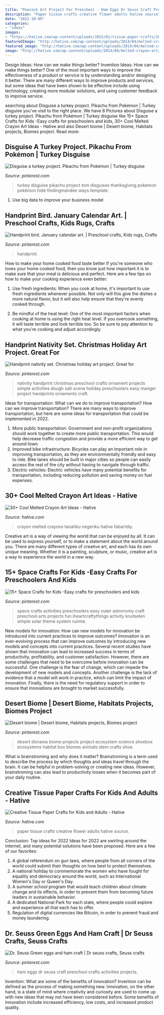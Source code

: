 ```yaml
---
title: "Peacock Art Project For Preschool - Ham Eggs Dr Seuss Craft Preschool Crafts Activities Projects"
description: "Paper tissue crafts creative flower adults hative source"
date: "2022-10-09"
categories:
- "ideas"
images:
- "https://hative.com/wp-content/uploads/2015/01/tissue-paper-crafts/10-tissue-paper-crafts.jpg"
featuredImage: "http://hative.com/wp-content/uploads/2014/04/melted-crayon-art/15-flowers.jpg"
featured_image: "http://hative.com/wp-content/uploads/2014/04/melted-crayon-art/15-flowers.jpg"
image: "http://hative.com/wp-content/uploads/2014/04/melted-crayon-art/15-flowers.jpg"
---
```



Design Ideas: How can we make things better?
Invention Ideas: How can we make things better?
One of the most important ways to improve the effectiveness of a product or service is by understanding and/or designing it better. There are many different ways to improve products and services, but some ideas that have been shown to be effective include using technology, creating more modular solutions, and using customer feedback to improve service.

	

		
searching about Disguise a turkey project. Pikachu from Pokémon | Turkey disguise you've visit to the right place. We have 8 Pictures about Disguise a turkey project. Pikachu from Pokémon | Turkey disguise like 15+ Space Crafts for Kids -Easy crafts for preschoolers and kids, 30+ Cool Melted Crayon Art Ideas - Hative and also Desert biome | Desert biome, Habitats projects, Biomes project. Read more:
		
    
## Disguise A Turkey Project. Pikachu From Pokémon | Turkey Disguise

<img loading=lazy src="https://i.pinimg.com/736x/a7/a0/7a/a7a07a48b27a959d31074d50b42eadc6.jpg" onerror="this.onerror=null;this.src='https://tse1.mm.bing.net/th?id=OIP.kswZQLa6mb4Mk-Qyywu80wHaJ3&amp;pid=15.1';" alt="Disguise a turkey project. Pikachu from Pokémon | Turkey disguise">

_Source: pinterest.com_

>turkey disguise pikachu project tom disguises thanksgiving pokemon pokémon hide findingmandee ways template. 

	

1. Use big data to improve your business model

    
## Handprint Bird. January Calendar Art. | Preschool Crafts, Kids Rugs, Crafts

<img loading=lazy src="http://i.pinimg.com/1200x/49/98/d8/4998d8149a4fe2acd0df3fcacc33b688.jpg" onerror="this.onerror=null;this.src='https://tse3.mm.bing.net/th?id=OIP.1y-CLzy6QKVuwSluobWb4AHaNK&amp;pid=15.1';" alt="Handprint bird. January calendar art. | Preschool crafts, Kids rugs, Crafts">

_Source: pinterest.com_

>handprint. 

	

How to make your home cooked food taste better
If you're someone who loves your home cooked food, then you know just how important it is to make sure that your meal is delicious and perfect. Here are a few tips on how to make your cooking experience even better: 
1. Use fresh ingredients: When you cook at home, it's important to use fresh ingredients whenever possible. Not only will this give the dishes a more natural flavor, but it will also help ensure that they're evenly cooked through.

2. Be mindful of the heat level: One of the most important factors when cooking at home is using the right heat level. If you overcook something, it will taste terrible and look terrible too. So be sure to pay attention to what you're cooking and adjust accordingly.


    
## Handprint Nativity Set. Christmas Holiday Art Project. Great For

<img loading=lazy src="https://i.pinimg.com/736x/5d/e6/a1/5de6a1c4c591f8001bd820bc5923e01b.jpg" onerror="this.onerror=null;this.src='https://tse2.mm.bing.net/th?id=OIP.Q-iqZehtGs68W52nnuVilgHaJ3&amp;pid=15.1';" alt="Handprint nativity set. Christmas holiday art project. Great for">

_Source: pinterest.com_

>nativity handprint christmas preschool crafts ornament projects simple activities dough salt scene holiday preschoolers easy manger project handprints ornaments craft. 

	

Ideas for transportation: What can we do to improve transportation?
How can we improve transportation? 
There are many ways to improve transportation, but here are some ideas for transportation that could be implemented in 2022.

1. More public transportation: Government and non-profit organizations should work together to create more public transportation. This would help decrease traffic congestion and provide a more efficient way to get around town.
2. Improved bike infrastructure: Bicycles can play an important role in improving transportation, as they are environmentally friendly and easy to ride. Bike lanes should be built in major cities so people can easily access the rest of the city without having to navigate through traffic. 
3. Electric vehicles: Electric vehicles have many potential benefits for transportation, including reducing pollution and saving money on fuel expenses.

    
## 30+ Cool Melted Crayon Art Ideas - Hative

<img loading=lazy src="http://hative.com/wp-content/uploads/2014/04/melted-crayon-art/15-flowers.jpg" onerror="this.onerror=null;this.src='https://tse3.mm.bing.net/th?id=OIP.p_TA_XRZ23g6XZfcSJzzNwHaJ6&amp;pid=15.1';" alt="30+ Cool Melted Crayon Art Ideas - Hative">

_Source: hative.com_

>crayon melted crayons tanahku negeriku hative fabartdiy. 

	

Creative art is a way of viewing the world that can be enjoyed by all. It can be used to express yourself, or to make a statement about the world around you. There are many different types of creative art, and each has its own unique meaning. Whether it is a painting, sculpture, or music, creative art is a way to experience the world in a new way.

    
## 15+ Space Crafts For Kids -Easy Crafts For Preschoolers And Kids

<img loading=lazy src="https://i.pinimg.com/736x/fd/f1/18/fdf118095a6d707cc40f8739fd200406.jpg" onerror="this.onerror=null;this.src='https://tse2.mm.bing.net/th?id=OIP.79b3harlsSaiQmApRa-oNQHaMW&amp;pid=15.1';" alt="15+ Space Crafts for Kids -Easy crafts for preschoolers and kids">

_Source: pinterest.com_

>space crafts activities preschoolers easy outer astronomy craft preschool arts projects fun iheartcraftythings activity knutselen simple solar theme system ruimte. 

	

New models for innovation: How can new models for innovation be introduced into current practices to improve outcomes?
Innovation is an ever-evolving process that can improve outcomes by introducing new models and concepts into current practices. Several recent studies have shown that innovation can lead to increased success in terms of productivity, profitability, and customer satisfaction. However, there are some challenges that need to be overcome before innovation can be successful. One challenge is the fear of change, which can impede the development of new models and concepts. Another challenge is the lack of evidence that a model will work in practice, which can limit the impact of innovation. Finally, there is the need for regulatory support in order to ensure that innovations are brought to market successfully.

    
## Desert Biome | Desert Biome, Habitats Projects, Biomes Project

<img loading=lazy src="https://i.pinimg.com/736x/e1/76/d5/e176d5b24d0cc91dc0a6d932ce741c93--desert-biome-biomes.jpg" onerror="this.onerror=null;this.src='https://tse3.mm.bing.net/th?id=OIP.794siJvxPGibO30dcVot9AHaNK&amp;pid=15.1';" alt="Desert biome | Desert biome, Habitats projects, Biomes project">

_Source: pinterest.com_

>desert diorama biome projects project ecosystem science shoebox ecosystems habitat box biomes animals stem crafts shoe. 

	

What is brainstroming and why does it matter?
Brainstroming is a term used to describe the process by which thoughts and ideas travel through the brain. It can be helpful in problem-solving or creating new ideas. However, brainstroming can also lead to productivity losses when it becomes part of your daily routine.

    
## Creative Tissue Paper Crafts For Kids And Adults - Hative

<img loading=lazy src="https://hative.com/wp-content/uploads/2015/01/tissue-paper-crafts/10-tissue-paper-crafts.jpg" onerror="this.onerror=null;this.src='https://tse2.mm.bing.net/th?id=OIP.xT0xU1bXGTudrkPnbdGx9QHaKH&amp;pid=15.1';" alt="Creative Tissue Paper Crafts for Kids and Adults - Hative">

_Source: hative.com_

>paper tissue crafts creative flower adults hative source. 

	

Conclusion: Top ideas for 2022
Ideas for 2022 are swirling around the internet, and many potential solutions have been proposed. Here are a few of our favorites: 
1. A global referendum on gun laws, where people from all corners of the world could submit their thoughts on how best to protect themselves. 
2. A national holiday to commemorate the women who have fought for equality and democracy around the world, such as International Women's Day or Queen's Day. 
3. A summer school program that would teach children about climate change and its effects, in order to prevent them from becoming future leaders in sustainable behavior. 
4. A dedicated National Park for each state, where people could explore and experience all that each has to offer. 
5. Regulation of digital currencies like Bitcoin, in order to prevent fraud and money laundering.

    
## Dr. Seuss Green Eggs And Ham Craft | Dr Seuss Crafts, Seuss Crafts

<img loading=lazy src="https://i.pinimg.com/736x/f0/19/a0/f019a03c6c6396cf2e0629a5e3e5cb92--green-eggs-and-ham-hams.jpg" onerror="this.onerror=null;this.src='https://tse3.mm.bing.net/th?id=OIP.cT2E3d-bT6TZeusXWLh5sAHaJ3&amp;pid=15.1';" alt="Dr. Seuss Green eggs and ham craft | Dr seuss crafts, Seuss crafts">

_Source: pinterest.com_

>ham eggs dr seuss craft preschool crafts activities projects. 

	

Invention: What are some of the benefits of innovation?
Invention can be defined as the process of making something new. Innovation, on the other hand, is a state of mind where creativity and curiosity are used to come up with new ideas that may not have been considered before. Some benefits of innovation include increased efficiency, low costs, and increased product quality.


